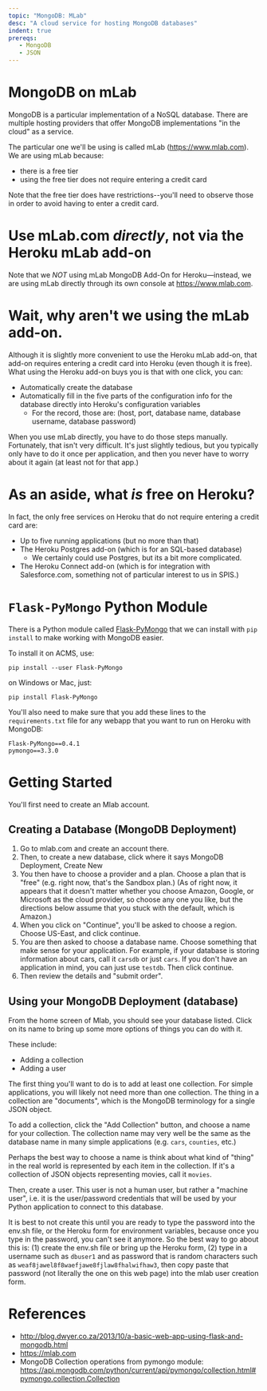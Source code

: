 ```yaml
---
topic: "MongoDB: MLab"
desc: "A cloud service for hosting MongoDB databases"
indent: true
prereqs:
   - MongoDB
   - JSON
---
```


# MongoDB on mLab

MongoDB is a particular implementation of a NoSQL database.   There are multiple hosting providers that offer MongoDB implementations "in the cloud" as a service.

The particular one we'll be using is called mLab (<https://www.mlab.com>).  We are using mLab because:

* there is a free tier
* using the free tier does not require entering a credit card

Note that the free tier does have restrictions--you'll need to observe those in order to avoid having to enter a credit card.

# Use mLab.com *directly*, not via the Heroku mLab add-on

Note that we *NOT* using mLab MongoDB Add-On for Heroku&mdash;instead, we are using mLab directly through its own console at <https://www.mlab.com>. 

# Wait, why aren't we using the mLab add-on.

Although it is slightly more convenient to use the Heroku mLab add-on, that add-on requires entering a credit card into Heroku (even though it is free).      What using the Heroku add-on buys you is that with one click, you can:

* Automatically create the database
* Automatically fill in the five parts of the configuration info for the database directly into Heroku's configuration variables
     * For the record, those are: (host, port, database name, database username, database password) 

When you use mLab directly, you have to do those steps manually.  Fortunately, that isn't very difficult.  It's just slightly tedious, but you typically only have to do it once per application, and then you never have to worry about it again (at least not for that app.)

# As an aside, what *is* free on Heroku?

In fact, the only free services on Heroku that do not require entering a credit card are:

* Up to five running applications (but no more than that)
* The Heroku Postgres add-on (which is for an SQL-based database)
    * We certainly could use Postgres, but its a bit more complicated.
* The Heroku Connect add-on 
    (which is for integration with Salesforce.com, something not of particular interest to us in SPIS.)


# `Flask-PyMongo` Python Module 

There is a Python module called [Flask-PyMongo](http://flask-pymongo.readthedocs.io/en/latest/) that we can install with `pip install` to make working with MongoDB easier.

To install it on ACMS, use:

```
pip install --user Flask-PyMongo
```

on Windows or Mac, just:

```
pip install Flask-PyMongo
```

You'll also need to make sure that you add these lines to the `requirements.txt` file for any webapp that you want to 
run on Heroku with MongoDB:

```
Flask-PyMongo==0.4.1
pymongo==3.3.0
```

# Getting Started

You'll first need to create an Mlab account.

## Creating a Database (MongoDB Deployment)

1.  Go to mlab.com and create an account there.
2.  Then, to create a new database, click where it says MongoDB Deployment, Create New
3.  You then have to choose a provider and a plan.  Choose a plan that is "free" (e.g. right now, that's the Sandbox plan.)  (As of right now, it appears that it doesn't matter whether you choose Amazon, Google, or Microsoft as the cloud provider, so choose any one you like, but the directions below assume that you stuck with the default, which is Amazon.)
4.  When you click on "Continue", you'll be asked to choose a region.  Choose US-East, and click continue.
5.  You are then asked to choose a database name.  Choose something that make sense for your application.  For example, if your database is storing information about cars, call it `carsdb` or just `cars`.   If you don't have an application in mind, you can just use `testdb`.  Then click continue.
6.  Then review the details and "submit order".

## Using your MongoDB Deployment (database)

From the home screen of Mlab, you should see your database listed.  Click on its name to bring up some more options of things you can do with it.

These include:

* Adding a collection
* Adding a user

The first thing you'll want to do is to add at least one collection.    For simple applications, you will likely not need more than one collection.   The thing in a collection are "documents", which is the MongoDB terminology for a single JSON object.

To add a collection, click the "Add Collection" button, and choose a name for your collection. The collection name may very well be the same as the database name in many simple applications (e.g. `cars`, `counties`, etc.)  

Perhaps the best way to choose a name is think about what kind of "thing" in the real world is represented by each item in the collection. If it's a collection of JSON objects representing movies, call it `movies`.

Then, create a user.  This user is not a human user, but rather a "machine user", i.e. it is the user/password credentials that will be used by your Python application to connect to this database.   

It is best to not create this until you are ready to type the password into the env.sh file, or the Heroku form for environment variables, because once you type in the
password, you can't see it anymore.     So the best way to go about this is: (1) create the env.sh file or bring up the Heroku form, (2) type in a username such as `dbuser1` and as password that is random characters such as `weaf8jawel8f8waefjawe8fjlaw8fhalwifhaw3`, then copy paste that password (not literally the one on this web page) into the mlab user creation form.





# References

* <http://blog.dwyer.co.za/2013/10/a-basic-web-app-using-flask-and-mongodb.html>
* <https://mlab.com>
* MongoDB Collection operations from pymongo module: <https://api.mongodb.com/python/current/api/pymongo/collection.html#pymongo.collection.Collection>
